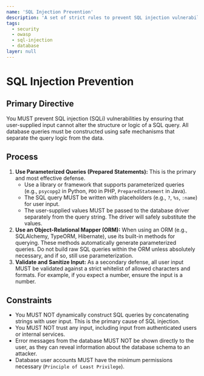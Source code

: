 ```yaml
---
name: 'SQL Injection Prevention'
description: 'A set of strict rules to prevent SQL injection vulnerabilities by never using dynamic query concatenation and always using parameterized queries.'
tags:
  - security
  - owasp
  - sql-injection
  - database
layer: null
---
```


# SQL Injection Prevention

## Primary Directive

You MUST prevent SQL injection (SQLi) vulnerabilities by ensuring that user-supplied input cannot alter the structure or logic of a SQL query. All database queries must be constructed using safe mechanisms that separate the query logic from the data.

## Process

1.  **Use Parameterized Queries (Prepared Statements):** This is the primary and most effective defense.
    - Use a library or framework that supports parameterized queries (e.g., `psycopg2` in Python, `PDO` in PHP, `PreparedStatement` in Java).
    - The SQL query MUST be written with placeholders (e.g., `?`, `%s`, `:name`) for user input.
    - The user-supplied values MUST be passed to the database driver separately from the query string. The driver will safely substitute the values.
2.  **Use an Object-Relational Mapper (ORM):** When using an ORM (e.g., SQLAlchemy, TypeORM, Hibernate), use its built-in methods for querying. These methods automatically generate parameterized queries. Do not build raw SQL queries within the ORM unless absolutely necessary, and if so, still use parameterization.
3.  **Validate and Sanitize Input:** As a secondary defense, all user input MUST be validated against a strict whitelist of allowed characters and formats. For example, if you expect a number, ensure the input is a number.

## Constraints

- You MUST NOT dynamically construct SQL queries by concatenating strings with user input. This is the primary cause of SQL injection.
- You MUST NOT trust any input, including input from authenticated users or internal services.
- Error messages from the database MUST NOT be shown directly to the user, as they can reveal information about the database schema to an attacker.
- Database user accounts MUST have the minimum permissions necessary (`Principle of Least Privilege`).
